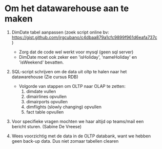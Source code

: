 # Om het datawarehouse aan te maken

1. DimDate tabel aanpassen (zoek script online bv: https://gist.github.com/jrgcubano/c4dbaa879a1cfc9899f961d6eafa737c)

   - Zorg dat de code wel werkt voor mysql (geen sql server)
   - DimDate moet ook zeker een 'isHoliday', 'nameHoliday' en 'isWeekend' bevatten.

2. SQL-script schrijven om de data uit oltp te halen naar het datawarehouse (Zie cursus RDB)

   - Volgorde van stappen om OLTP naar OLAP te zetten:
     1. dimdate vullen
     2. dimairlines opvullen
     3. dimairports opvullen
     4. dimflights (slowly changing) opvullen
     5. fact table opvullen

3. Voor specifieke vragen mochten we haar altijd op teams/mail een bericht sturen. (Sabine De Vreese)

4. Wees voorzichtig met de data in de OLTP databank, want we hebben geen back-up data. Dus niet zomaar tabellen clearen
